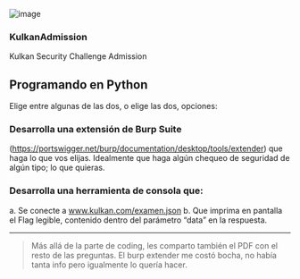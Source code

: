 ![image](https://user-images.githubusercontent.com/62352124/179328438-d125b57c-e96b-4830-8c9d-63f4c04b5af5.png)

### KulkanAdmission
Kulkan Security Challenge Admission

## Programando en Python
Elige entre algunas de las dos, o elige las dos, opciones:
### Desarrolla una extensión de Burp Suite
(https://portswigger.net/burp/documentation/desktop/tools/extender) que haga lo que vos elijas.
Idealmente que haga algún chequeo de seguridad de algún tipo; lo que quieras.
### Desarrolla una herramienta de consola que:
a. Se conecte a www.kulkan.com/examen.json
b. Que imprima en pantalla el Flag legible, contenido dentro del parámetro “data” en la respuesta.


---
> Más allá de la parte de coding, les comparto también el PDF con el resto de las preguntas. El burp extender me costó bocha, no había tanta info pero igualmente lo quería hacer.
